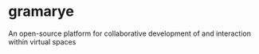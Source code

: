 # gramarye
An open-source platform for collaborative development of and interaction within virtual spaces
